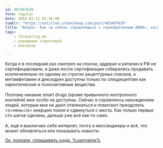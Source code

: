 ```yaml
---
id: 403487639
form: regular
date: 2010-02-22 01:36:00
tumblr: "https://untitled.urbansheep.com/post/403487639"
title: "Вопрос: Как ты сейчас справляешься с «приобретенным ADHD», когда требуется заняться делом? Какие-нибудь smart drugs?"
tags:
    - formspring.me
    - упрощение строптивой
    - ноотропы

---
```


<p class="formspringmeAnswer">Когда я в последний раз смотрел на списки, аддерал и риталин в РФ не сертифицировали, и даже после сертификации собирались продавать исключительно по одному из строгих рецептурных списков, а метамфетамин и декседрин доступны только по спецрецептам как наркотические и психоактивные вещества.<br/><br/>
Поэтому никакие smart drugs (кроме привычного ноотропного коктейля) мне особо не доступны. Сейчас я справляюсь нахождением людей, которые мне не дают отвлекаться и помогают преодолеть &lt;s&gt;лень&lt;/s&gt; инерцию покоя и сдвинуться с места. Как только первые сто шагов сделаны, дальше уже всё как-то само.<br/><br/>
А, ещё я выключаю себе интернет, почту и мессенджеры и всё, что может обновляться или показывать новости.</p>

<p class="formspringmeFooter">
    <a href="http://formspring.me/urbansheep">Ок, поехали, спрашивать сюда, %username%</a>
</p>

